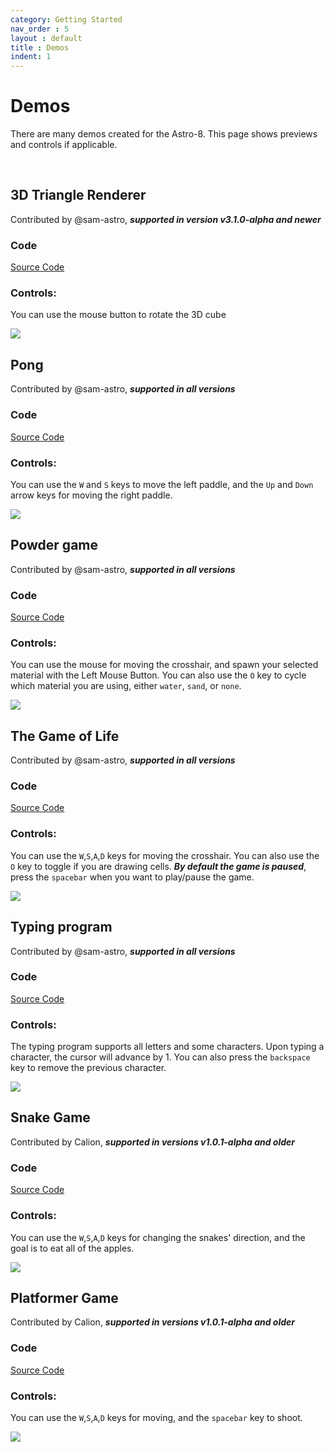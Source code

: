 ```yaml
---
category: Getting Started
nav_order : 5
layout : default
title : Demos
indent: 1
---
```


# Demos

There are many demos created for the Astro-8. This page shows previews and controls if applicable.

<br>

## 3D Triangle Renderer

Contributed by @sam-astro, ***supported in version v3.1.0-alpha and newer***

### Code
[Source Code](https://github.com/sam-astro/A8-Programs-written-in-Yabal/blob/main/triangle.yabal)

### Controls:
You can use the mouse button to rotate the 3D cube

<img src="https://raw.githubusercontent.com/sam-astro/Astro8-Computer/main/images/perspectiveCube.gif"/>

<br>

## Pong

Contributed by @sam-astro, ***supported in all versions***

### Code
[Source Code](https://github.com/sam-astro/Astro8-Computer/blob/main/example_armstrong_programs/pong.armstrong)

### Controls:
You can use the `W` and `S` keys to move the left paddle, and the `Up` and `Down` arrow keys for moving the right paddle.

<img src="https://raw.githubusercontent.com/sam-astro/Astro8-Computer/main/images/pong.gif"/>

<br>

## Powder game

Contributed by @sam-astro, ***supported in all versions***

### Code
[Source Code](https://github.com/sam-astro/Astro8-Computer/blob/main/example_armstrong_programs/powder-sim.arm)

### Controls:
You can use the mouse for moving the crosshair, and spawn your selected material with the Left Mouse Button. You can also use the `O` key to cycle which material you are using, either `water`, `sand`, or `none`.

<img src="https://raw.githubusercontent.com/sam-astro/Astro8-Computer/main/images/sand.gif"/>

<br>

## The Game of Life

Contributed by @sam-astro, ***supported in all versions***

### Code
[Source Code](https://github.com/sam-astro/Astro8-Computer/blob/main/example_armstrong_programs/the-game-of-life.arm)

### Controls:
You can use the `W`,`S`,`A`,`D` keys for moving the crosshair. You can also use the `O` key to toggle if you are drawing cells. ***By default the game is paused***, press the `spacebar` when you want to play/pause the game.

<img src="https://raw.githubusercontent.com/sam-astro/Astro8-Computer/main/images/gameoflife.gif"/>

<br>

## Typing program

Contributed by @sam-astro, ***supported in all versions***

### Code
[Source Code](https://github.com/sam-astro/Astro8-Computer/blob/main/example_armstrong_programs/typing.armstrong)

### Controls:
The typing program supports all letters and some characters. Upon typing a character, the cursor will advance by 1. You can also press the `backspace` key to remove the previous character.

<img src="https://raw.githubusercontent.com/sam-astro/Astro8-Computer/main/images/typing.gif"/>

<br>

## Snake Game

Contributed by Calion, ***supported in versions v1.0.1-alpha and older***

### Code
[Source Code](https://github.com/ZakChrom/ArmStrong-Programs)

### Controls:
You can use the `W`,`S`,`A`,`D` keys for changing the snakes' direction, and the goal is to eat all of the apples.

<img src="https://raw.githubusercontent.com/sam-astro/Astro8-Computer/main/images/snake.gif"/>

<br>

## Platformer Game

Contributed by Calion, ***supported in versions v1.0.1-alpha and older***

### Code
[Source Code](https://github.com/ZakChrom/ArmStrong-Programs)

### Controls:
You can use the `W`,`S`,`A`,`D` keys for moving, and the `spacebar` key to shoot.

<img src="https://raw.githubusercontent.com/sam-astro/Astro8-Computer/main/images/platformer.gif"/>

<br>
